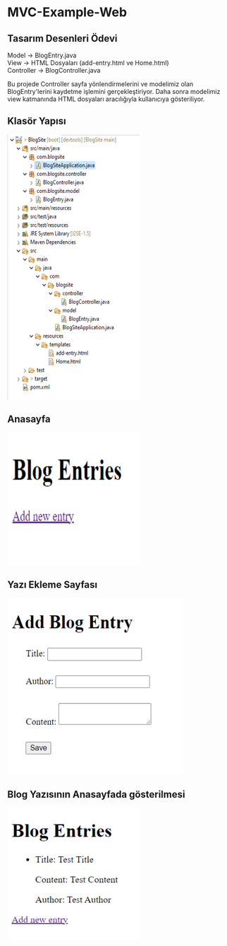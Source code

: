 # MVC-Example-Web

## Tasarım Desenleri Ödevi

Model -> BlogEntry.java <br>
View -> HTML Dosyaları (add-entry.html ve Home.html) <br>
Controller -> BlogController.java <br>

Bu projede Controller sayfa yönlendirmelerini ve modelimiz olan BlogEntry'lerini kaydetme işlemini gerçekleştiriyor. Daha sonra modelimiz view katmanında HTML dosyaları aracılığıyla kullanıcıya gösteriliyor.

## Klasör Yapısı

<img src="Blog_Site_ss4.png" width="300" height="600" />

## Anasayfa
<img src="Blog_Site_ss1.png" width="300" height="300" />

## Yazı Ekleme Sayfası
<img src="Blog_Site_ss2.png" width="400" height="400" />

## Blog Yazısının Anasayfada gösterilmesi
<img src="Blog_Site_ss3.png" width="300" height="300" />
